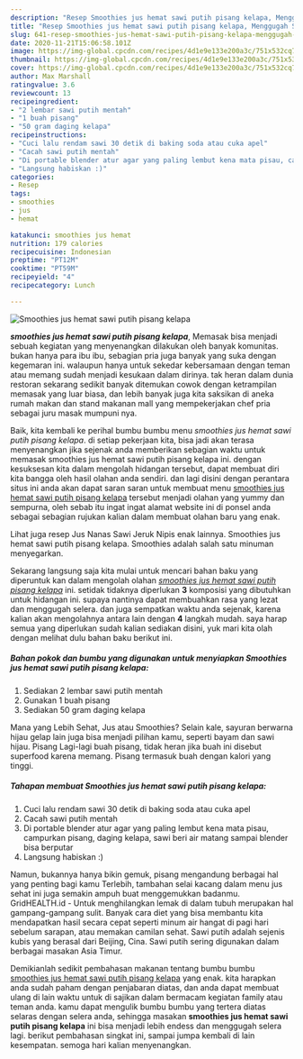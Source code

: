 ```yaml
---
description: "Resep Smoothies jus hemat sawi putih pisang kelapa, Menggugah Selera"
title: "Resep Smoothies jus hemat sawi putih pisang kelapa, Menggugah Selera"
slug: 641-resep-smoothies-jus-hemat-sawi-putih-pisang-kelapa-menggugah-selera
date: 2020-11-21T15:06:58.101Z
image: https://img-global.cpcdn.com/recipes/4d1e9e133e200a3c/751x532cq70/smoothies-jus-hemat-sawi-putih-pisang-kelapa-foto-resep-utama.jpg
thumbnail: https://img-global.cpcdn.com/recipes/4d1e9e133e200a3c/751x532cq70/smoothies-jus-hemat-sawi-putih-pisang-kelapa-foto-resep-utama.jpg
cover: https://img-global.cpcdn.com/recipes/4d1e9e133e200a3c/751x532cq70/smoothies-jus-hemat-sawi-putih-pisang-kelapa-foto-resep-utama.jpg
author: Max Marshall
ratingvalue: 3.6
reviewcount: 13
recipeingredient:
- "2 lembar sawi putih mentah"
- "1 buah pisang"
- "50 gram daging kelapa"
recipeinstructions:
- "Cuci lalu rendam sawi 30 detik di baking soda atau cuka apel"
- "Cacah sawi putih mentah"
- "Di portable blender atur agar yang paling lembut kena mata pisau, campurkan pisang, daging kelapa, sawi beri air matang sampai blender bisa berputar"
- "Langsung habiskan :)"
categories:
- Resep
tags:
- smoothies
- jus
- hemat

katakunci: smoothies jus hemat 
nutrition: 179 calories
recipecuisine: Indonesian
preptime: "PT12M"
cooktime: "PT59M"
recipeyield: "4"
recipecategory: Lunch

---
```



![Smoothies jus hemat sawi putih pisang kelapa](https://img-global.cpcdn.com/recipes/4d1e9e133e200a3c/751x532cq70/smoothies-jus-hemat-sawi-putih-pisang-kelapa-foto-resep-utama.jpg)

<b><i>smoothies jus hemat sawi putih pisang kelapa</i></b>, Memasak bisa menjadi sebuah kegiatan yang menyenangkan dilakukan oleh banyak komunitas. bukan hanya para ibu ibu, sebagian pria juga banyak yang suka dengan kegemaran ini. walaupun hanya untuk sekedar kebersamaan dengan teman atau memang sudah menjadi kesukaan dalam dirinya. tak heran dalam dunia restoran sekarang sedikit banyak ditemukan cowok dengan ketrampilan memasak yang luar biasa, dan lebih banyak juga kita saksikan di aneka rumah makan dan stand makanan mall yang mempekerjakan chef pria sebagai juru masak mumpuni nya.

Baik, kita kembali ke perihal bumbu bumbu menu <i>smoothies jus hemat sawi putih pisang kelapa</i>. di setiap pekerjaan kita, bisa jadi akan terasa menyenangkan jika sejenak anda memberikan sebagian waktu untuk memasak smoothies jus hemat sawi putih pisang kelapa ini. dengan kesuksesan kita dalam mengolah hidangan tersebut, dapat membuat diri kita bangga oleh hasil olahan anda sendiri. dan lagi disini dengan perantara situs ini anda akan dapat saran saran untuk membuat menu <u>smoothies jus hemat sawi putih pisang kelapa</u> tersebut menjadi olahan yang yummy dan sempurna, oleh sebab itu ingat ingat alamat website ini di ponsel anda sebagai sebagian rujukan kalian dalam membuat olahan baru yang enak.

Lihat juga resep Jus Nanas Sawi Jeruk Nipis enak lainnya. Smoothies jus hemat sawi putih pisang kelapa. Smoothies adalah salah satu minuman menyegarkan.


Sekarang langsung saja kita mulai untuk mencari bahan baku yang diperuntuk kan dalam mengolah olahan <u><i>smoothies jus hemat sawi putih pisang kelapa</i></u> ini. setidak tidaknya diperlukan <b>3</b> komposisi yang dibutuhkan untuk hidangan ini. supaya nantinya dapat membuahkan rasa yang lezat dan menggugah selera. dan juga sempatkan waktu anda sejenak, karena kalian akan mengolahnya antara lain dengan <b>4</b> langkah mudah. saya harap semua yang diperlukan sudah kalian sediakan disini, yuk mari kita olah dengan melihat dulu bahan baku berikut ini.

<!--inarticleads1-->

##### Bahan pokok dan bumbu yang digunakan untuk menyiapkan Smoothies jus hemat sawi putih pisang kelapa:

1. Sediakan 2 lembar sawi putih mentah
1. Gunakan 1 buah pisang
1. Sediakan 50 gram daging kelapa


Mana yang Lebih Sehat, Jus atau Smoothies? Selain kale, sayuran berwarna hijau gelap lain juga bisa menjadi pilihan kamu, seperti bayam dan sawi hijau. Pisang Lagi-lagi buah pisang, tidak heran jika buah ini disebut superfood karena memang. Pisang termasuk buah dengan kalori yang tinggi. 

<!--inarticleads2-->

##### Tahapan membuat Smoothies jus hemat sawi putih pisang kelapa:

1. Cuci lalu rendam sawi 30 detik di baking soda atau cuka apel
1. Cacah sawi putih mentah
1. Di portable blender atur agar yang paling lembut kena mata pisau, campurkan pisang, daging kelapa, sawi beri air matang sampai blender bisa berputar
1. Langsung habiskan :)


Namun, bukannya hanya bikin gemuk, pisang mengandung berbagai hal yang penting bagi kamu Terlebih, tambahan selai kacang dalam menu jus sehat ini juga semakin ampuh buat menggemukkan badanmu. GridHEALTH.id - Untuk menghilangkan lemak di dalam tubuh merupakan hal gampang-gampang sulit. Banyak cara diet yang bisa membantu kita mendapatkan hasil secara cepat seperti minum air hangat di pagi hari sebelum sarapan, atau memakan camilan sehat. Sawi putih adalah sejenis kubis yang berasal dari Beijing, Cina. Sawi putih sering digunakan dalam berbagai masakan Asia Timur. 

Demikianlah sedikit pembahasan makanan tentang bumbu bumbu <u>smoothies jus hemat sawi putih pisang kelapa</u> yang enak. kita harapkan anda sudah paham dengan penjabaran diatas, dan anda dapat membuat ulang di lain waktu untuk di sajikan dalam bermacam kegiatan family atau teman anda. kamu dapat mengulik bumbu bumbu yang tertera diatas selaras dengan selera anda, sehingga masakan <b>smoothies jus hemat sawi putih pisang kelapa</b> ini bisa menjadi lebih endess dan menggugah selera lagi. berikut pembahasan singkat ini, sampai jumpa kembali di lain kesempatan. semoga hari kalian menyenangkan.
